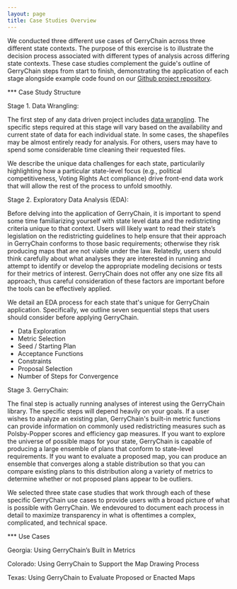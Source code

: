 ```yaml
---
layout: page
title: Case Studies Overview
---
```


We conducted three different use cases of GerryChain across three different state contexts. The purpose of this exercise is to illustrate the decision process associated with different types of analysis across differing state contexts. These case studies complement the guide's outline of GerryChain steps from start to finish, demonstrating the application of each stage alongside example code found on our [Github project repository](https://github.com/uwescience/dssg2021-redistricting).

*** Case Study Structure

Stage 1. Data Wrangling:

The first step of any data driven project includes [data wrangling](https://online.hbs.edu/blog/post/data-wrangling). The specific steps required at this stage will vary based on the availability and current state of data for each individual state. In some cases, the shapefiles may be almost entirely ready for analysis. For others, users may have to spend some considerable time cleaning their requested files. 

We describe the unique data challenges for each state, particularily highlighting how a particular state-level focus (e.g., political competitiveness, Voting Rights Act compliance) drive front-end data work that will allow the rest of the process to unfold smoothly.

Stage 2. Exploratory Data Analysis (EDA):

Before delving into the application of GerryChain, it is important to spend some time familiarizing yourself with state level data and the redistricting criteria unique to that context. Users will likely want to read their state’s legislation on the redistricting guidelines to help ensure that their approach in GerryChain conforms to those basic requirements; otherwise they risk producing maps that are not viable under the law. Relatedly, users should think carefully about what analyses they are interested in running and attempt to identify or develop the appropriate modeling decisions or tests for their metrics of interest. GerryChain does not offer any one size fits all approach, thus careful consideration of these factors are important before the tools can be effectively applied.

We detail an EDA process for each state that's unique for GerryChain application. Specifically, we outline seven sequential steps that users should consider before applying GerryChain.

- Data Exploration
- Metric Selection 
- Seed / Starting Plan 
- Acceptance Functions
- Constraints
- Proposal Selection
- Number of Steps for Convergence

Stage 3. GerryChain:

The final step is actually running analyses of interest using the GerryChain library. The specific steps will depend heavily on your goals. If a user wishes to analyze an existing plan, GerryChain's built-in metric functions can provide information on commonly used redistricting measures such as Polsby-Popper scores and efficiency gap measures. If you want to explore the universe of possible maps for your state, GerryChain is capable of producing a large ensemble of plans that conform to state-level requirements. If you want to evaluate a proposed map, you can produce an ensemble that converges along a stable distribution so that you can compare existing plans to this distribution along a variety of metrics to determine whether or not proposed plans appear to be outliers.  

We selected three state case studies that work through each of these specific GerryChain use cases to provide users with a broad picture of what is possible with GerryChain. We endevoured to document each process in detail to maximize transparency in what is oftentimes a complex, complicated, and technical space. 

*** Use Cases

Georgia: Using GerryChain’s Built in Metrics

Colorado: Using GerryChain to Support the Map Drawing Process

Texas: Using GerryChain to Evaluate Proposed or Enacted Maps
